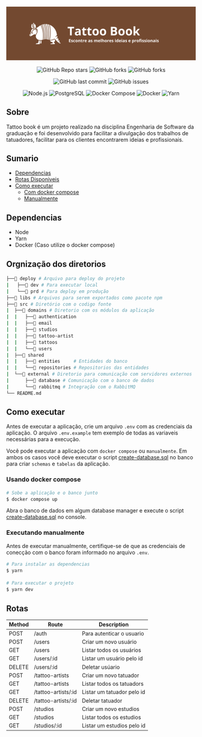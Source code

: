 ![logo](./static/images/tattoo-book.png)

<div align="center">

![GitHub Repo stars](https://img.shields.io/github/stars/tattoo-book/tattoo-book-backend?style=social)
![GitHub forks](https://img.shields.io/github/forks/tattoo-book/tattoo-book-backend?style=social)
![GitHub forks](https://img.shields.io/github/commit-activity/w/tattoo-book/tattoo-book-backend?style=social)

![GitHub last commit](https://img.shields.io/github/last-commit/tattoo-book/tattoo-book-backend?style=for-the-badge)
![GitHub issues](https://img.shields.io/github/issues/tattoo-book/tattoo-book-backend?style=for-the-badge)

![Node.js](https://img.shields.io/badge/Node.js-22.14.0-339933?style=for-the-badge&logo=nodedotjs&logoColor=white)
![PostgreSQL](https://img.shields.io/badge/PostgreSQL-16.5-blue?style=for-the-badge)
![Docker Compose](https://img.shields.io/badge/Docker%20Compose-2.20.3-2496ED?style=for-the-badge)
![Docker](https://img.shields.io/badge/Docker-28.0.1-2496ED?style=for-the-badge)
![Yarn](https://img.shields.io/badge/Yarn-1.22.22-2C8EBB?style=for-the-badge&logo=yarn&logoColor=white)

</div>

## Sobre

Tattoo book é um projeto realizado na disciplina Engenharia de Software da graduação e foi desenvolvido para facilitar a divulgação dos trabalhos de tatuadores, facilitar para os clientes encontrarem ideias e profissionais.

## Sumario

- [Dependencias](#dependencias)
- [Rotas Disponiveis](#rotas)
- [Como executar](#como-executar)
  - [Com docker compose](#usando-docker-compose)
  - [Manualmente](#executando-manualmente)

## Dependencias

- Node
- Yarn
- Docker (Caso utilize o docker compose)

## Orgnização dos diretorios

```bash
├──📂 deploy # Arquivo para deploy do projeto
|   ├──📂 dev # Para executar local
|   └──📂 prd # Para deploy em produção
├──📂 libs # Arquivos para serem exportados como pacote npm
├──📂 src # Diretório com o codigo fonte
|  ├──📂 domains # Diretorio com os módulos da aplicação
|  |   ├──📂 authentication
|  |   ├──📂 email
|  |   ├──📂 studios
|  |   ├──📂 tattoo-artist
|  |   ├──📂 tattoos
|  |   └──📂 users
|  ├──📂 shared
|  |   ├──📂 entities     # Entidades do banco
|  |   └──📂 repositories # Repositorios das entidades
|  └──📂 external # Diretorio para comunicação com servidores externos
|      ├──📂 database # Comunicação com o banco de dados
|      └──📂 rabbitmq # Integração com o RabbitMQ
└── README.md
```

## Como executar

Antes de executar a aplicação, crie um arquivo `.env` com as credenciais da aplicação. O arquivo `.env.example` tem exemplo de todas as variaveis necessárias para a execução.

Você pode executar a aplicação com `docker compose` ou `manualmente`. Em ambos os casos você deve executar o script [create-database.sql](./create-database.sql) no banco para criar `schemas` e `tabelas` da aplicação.

### Usando docker compose

```bash
# Sobe a aplicação e o banco junto
$ docker compose up
```

Abra o banco de dados em algum database manager e execute o script [create-database.sql](./create-database.sql) no console.

### Executando manualmente

Antes de executar manualmente, certifique-se de que as credenciais de conecção com o banco foram informado no arquivo `.env`.

```bash
# Para instalar as dependencias
$ yarn

# Para executar o projeto
$ yarn dev
```

## Rotas

| Method | Route               | Description                |
| ------ | ------------------- | -------------------------- |
| POST   | /auth               | Para autenticar o usuario  |
| POST   | /users              | Criar um novo usuário      |
| GET    | /users              | Listar todos os usuários   |
| GET    | /users/:id          | Listar um usuário pelo id  |
| DELETE | /users/:id          | Deletar usúario            |
| POST   | /tattoo-artists     | Criar um novo tatuador     |
| GET    | /tattoo-artists     | Listar todos os tatuadors  |
| GET    | /tattoo-artists/:id | Listar um tatuador pelo id |
| DELETE | /tattoo-artists/:id | Deletar tatuador           |
| POST   | /studios            | Criar um novo estudios     |
| GET    | /studios            | Listar todos os estudios   |
| GET    | /studios/:id        | Listar um estudios pelo id |
